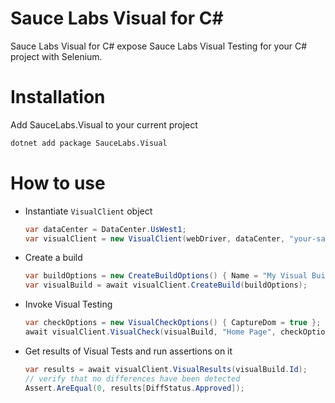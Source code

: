 # Sauce Labs Visual for C#

Sauce Labs Visual for C# expose Sauce Labs Visual Testing for your C# project with Selenium.

# Installation

Add SauceLabs.Visual to your current project
```sh
dotnet add package SauceLabs.Visual
```

# How to use

- Instantiate `VisualClient` object
  ```csharp
  var dataCenter = DataCenter.UsWest1;
  var visualClient = new VisualClient(webDriver, dataCenter, "your-sauce-username", "your-sauce-access-key");
  ```

- Create a build
  ```csharp
  var buildOptions = new CreateBuildOptions() { Name = "My Visual Build" };
  var visualBuild = await visualClient.CreateBuild(buildOptions);
  ```

- Invoke Visual Testing
  ```csharp
  var checkOptions = new VisualCheckOptions() { CaptureDom = true };
  await visualClient.VisualCheck(visualBuild, "Home Page", checkOptions);
  ```

- Get results of Visual Tests and run assertions on it
  ```csharp
  var results = await visualClient.VisualResults(visualBuild.Id);
  // verify that no differences have been detected
  Assert.AreEqual(0, results[DiffStatus.Approved]);
  ```
